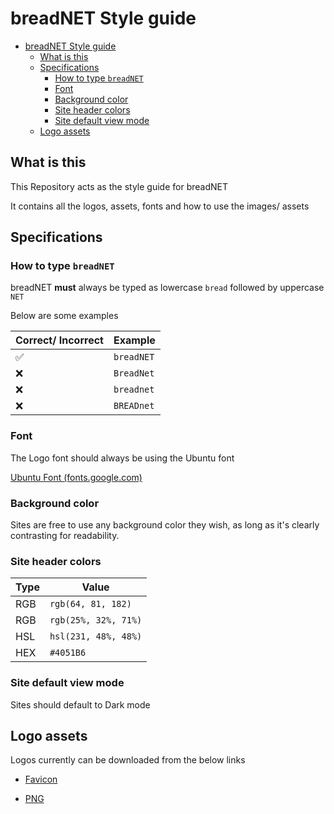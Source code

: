 # breadNET Style guide

<!-- TOC -->
* [breadNET Style guide](#breadnet-style-guide)
  * [What is this](#what-is-this)
  * [Specifications](#specifications-)
    * [How to type `breadNET`](#how-to-type-breadnet)
    * [Font](#font)
    * [Background color](#background-color)
    * [Site header colors](#site-header-colors)
    * [Site default view mode](#site-default-view-mode)
  * [Logo assets](#logo-assets)
<!-- TOC -->

## What is this

This Repository acts as the style guide for breadNET

It contains all the logos, assets, fonts and how to use the images/ assets

## Specifications 

### How to type `breadNET`

breadNET **must** always be typed as lowercase `bread` followed by uppercase `NET`

Below are some examples

| Correct/ Incorrect | Example    | 
|--------------------|------------|
| :white_check_mark: | `breadNET` |
| :x:                | `BreadNet` |
| :x:                | `breadnet` |
| :x:                | `BREADnet` | 

### Font

The Logo font should always be using the Ubuntu font

[Ubuntu Font (fonts.google.com)](https://fonts.google.com/specimen/Ubuntu)

### Background color

Sites are free to use any background color they wish, as long as it's clearly contrasting for 
readability. 


### Site header colors

| Type | Value                |
|------|----------------------|
| RGB  | `rgb(64, 81, 182)`   |
| RGB  | `rgb(25%, 32%, 71%)` |
| HSL  | `hsl(231, 48%, 48%)` |
| HEX  | `#4051B6`            |


### Site default view mode

Sites should default to Dark mode

## Logo assets

Logos currently can be downloaded from the below links

- [Favicon](https://documentation.breadnet.co.uk/favicon.ico)

- [PNG](https://documentation.breadnet.co.uk/favicon.png)

